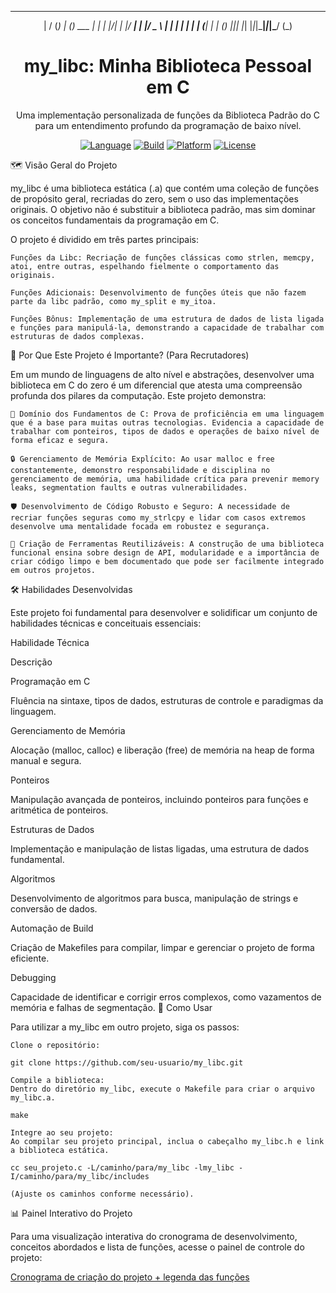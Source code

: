 <div align="center">

  __  __ _      _ _        _
 |  \/  (_) ___| (_) ___  | |
 | |\/| | |/ __| | |/ _ \ | |
 | |  | | | (__| | | (_) ||_|
 |_|  |_|_|\___|_|_|\___/ (_)


</div>

<h1 align="center">my_libc: Minha Biblioteca Pessoal em C</h1>

<p align="center">
Uma implementação personalizada de funções da Biblioteca Padrão do C para um entendimento profundo da programação de baixo nível.
</p>

<p align="center">
<a href="#"><img alt="Language" src="https://img.shields.io/badge/language-C-blue.svg?style=for-the-badge"></a>
<a href="#"><img alt="Build" src="https://img.shields.io/badge/build-passing-brightgreen.svg?style=for-the-badge"></a>
<a href="#"><img alt="Platform" src="https://img.shields.io/badge/platform-Linux%20%7C%20macOS-lightgrey.svg?style=for-the-badge"></a>
<a href="#"><img alt="License" src="https://img.shields.io/badge/license-MIT-informational.svg?style=for-the-badge"></a>
</p>
🗺️ Visão Geral do Projeto

my_libc é uma biblioteca estática (.a) que contém uma coleção de funções de propósito geral, recriadas do zero, sem o uso das implementações originais. O objetivo não é substituir a biblioteca padrão, mas sim dominar os conceitos fundamentais da programação em C.

O projeto é dividido em três partes principais:

    Funções da Libc: Recriação de funções clássicas como strlen, memcpy, atoi, entre outras, espelhando fielmente o comportamento das originais.

    Funções Adicionais: Desenvolvimento de funções úteis que não fazem parte da libc padrão, como my_split e my_itoa.

    Funções Bônus: Implementação de uma estrutura de dados de lista ligada e funções para manipulá-la, demonstrando a capacidade de trabalhar com estruturas de dados complexas.

🎯 Por Que Este Projeto é Importante? (Para Recrutadores)

Em um mundo de linguagens de alto nível e abstrações, desenvolver uma biblioteca em C do zero é um diferencial que atesta uma compreensão profunda dos pilares da computação. Este projeto demonstra:

    🧠 Domínio dos Fundamentos de C: Prova de proficiência em uma linguagem que é a base para muitas outras tecnologias. Evidencia a capacidade de trabalhar com ponteiros, tipos de dados e operações de baixo nível de forma eficaz e segura.

    🔒 Gerenciamento de Memória Explícito: Ao usar malloc e free constantemente, demonstro responsabilidade e disciplina no gerenciamento de memória, uma habilidade crítica para prevenir memory leaks, segmentation faults e outras vulnerabilidades.

    🛡️ Desenvolvimento de Código Robusto e Seguro: A necessidade de recriar funções seguras como my_strlcpy e lidar com casos extremos desenvolve uma mentalidade focada em robustez e segurança.

    🧩 Criação de Ferramentas Reutilizáveis: A construção de uma biblioteca funcional ensina sobre design de API, modularidade e a importância de criar código limpo e bem documentado que pode ser facilmente integrado em outros projetos.

🛠️ Habilidades Desenvolvidas

Este projeto foi fundamental para desenvolver e solidificar um conjunto de habilidades técnicas e conceituais essenciais:

Habilidade Técnica
	

Descrição

Programação em C
	

Fluência na sintaxe, tipos de dados, estruturas de controle e paradigmas da linguagem.

Gerenciamento de Memória
	

Alocação (malloc, calloc) e liberação (free) de memória na heap de forma manual e segura.

Ponteiros
	

Manipulação avançada de ponteiros, incluindo ponteiros para funções e aritmética de ponteiros.

Estruturas de Dados
	

Implementação e manipulação de listas ligadas, uma estrutura de dados fundamental.

Algoritmos
	

Desenvolvimento de algoritmos para busca, manipulação de strings e conversão de dados.

Automação de Build
	

Criação de Makefiles para compilar, limpar e gerenciar o projeto de forma eficiente.

Debugging
	

Capacidade de identificar e corrigir erros complexos, como vazamentos de memória e falhas de segmentação.
🚀 Como Usar

Para utilizar a my_libc em outro projeto, siga os passos:

    Clone o repositório:

    git clone https://github.com/seu-usuario/my_libc.git

    Compile a biblioteca:
    Dentro do diretório my_libc, execute o Makefile para criar o arquivo my_libc.a.

    make

    Integre ao seu projeto:
    Ao compilar seu projeto principal, inclua o cabeçalho my_libc.h e link a biblioteca estática.

    cc seu_projeto.c -L/caminho/para/my_libc -lmy_libc -I/caminho/para/my_libc/includes

    (Ajuste os caminhos conforme necessário).

📊 Painel Interativo do Projeto

Para uma visualização interativa do cronograma de desenvolvimento, conceitos abordados e lista de funções, acesse o painel de controle do projeto:

[Cronograma de criação do projeto + legenda das funções](https://jcopari.github.io/my_libc/)